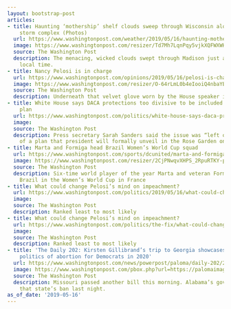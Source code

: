 ```yaml
---
layout: bootstrap-post
articles:
- title: Haunting ‘mothership’ shelf clouds sweep through Wisconsin along intense
    storm complex (Photos)
  url: https://www.washingtonpost.com/weather/2019/05/16/haunting-mothership-shelf-clouds-sweep-through-wisconsin-along-intense-storm-complex-photos/
  image: https://www.washingtonpost.com/resizer/Td7Mh7LqnPqy5vjkXQFWXWHcz18=/1484x0/arc-anglerfish-washpost-prod-washpost.s3.amazonaws.com/public/CEMRNDEOL5F3DAZUJZYLYVZYC4.jpg
  source: The Washington Post
  description: The menacing, wicked clouds swept through Madison just after 8:30 a.m.
    local time.
- title: Nancy Pelosi is in charge
  url: https://www.washingtonpost.com/opinions/2019/05/16/pelosi-is-charge/
  image: https://www.washingtonpost.com/resizer/O-64rLmL0b4eIooiQ4nbaYBejcw=/1484x0/arc-anglerfish-washpost-prod-washpost.s3.amazonaws.com/public/FHSVN4DXKEI6TJ57ZCSDXBHOGE.jpg
  source: The Washington Post
  description: Underneath that velvet glove worn by the House speaker is an iron fist.
- title: White House says DACA protections too divisive to be included in Trump immigration
    plan
  url: https://www.washingtonpost.com/politics/white-house-says-daca-protections-too-divisive-to-be-included-in-trump-immigration-plan/2019/05/16/5ee50606-77e3-11e9-b3f5-5673edf2d127_story.html
  image: 
  source: The Washington Post
  description: Press secretary Sarah Sanders said the issue was “left out on purpose”
    of a plan that president will formally unveil in the Rose Garden on Thursday.
- title: Marta and Formiga head Brazil Women’s World Cup squad
  url: https://www.washingtonpost.com/sports/dcunited/marta-and-formiga-head-brazil-womens-world-cup-squad/2019/05/16/92e60e74-77ec-11e9-a7bf-c8a43b84ee31_story.html
  image: https://www.washingtonpost.com/resizer/2CjPNwqvXHPS_2RpuRTKY-p3eVo=/1484x0/www.washingtonpost.com/pb/resources/img/twp-social-share.png
  source: The Washington Post
  description: Six-time world player of the year Marta and veteran Formiga will lead
    Brazil in the Women’s World Cup in France
- title: What could change Pelosi’s mind on impeachment?
  url: https://www.washingtonpost.com/politics/2019/05/16/what-could-change-pelosis-mind-impeachment/
  image: 
  source: The Washington Post
  description: Ranked least to most likely
- title: What could change Pelosi’s mind on impeachment?
  url: https://www.washingtonpost.com/politics/the-fix/what-could-change-pelosis-mind-on-impeachment/2019/05/16/6ed71c70-a3e0-46d5-8fb0-a747d13e5218_story.html
  image: 
  source: The Washington Post
  description: Ranked least to most likely
- title: 'The Daily 202: Kirsten Gillibrand’s trip to Georgia showcases the changing
    politics of abortion for Democrats in 2020'
  url: https://www.washingtonpost.com/news/powerpost/paloma/daily-202/2019/05/16/daily-202-kirsten-gillibrand-s-trip-to-georgia-showcases-the-changing-politics-of-abortion-for-democrats-in-2020/5cdc4c581ad2e5092403d1d9/
  image: https://www.washingtonpost.com/pbox.php?url=https://palomaimages.washingtonpost.com/pr2/58c149db73ac44c612e46106c7fd58c9-3944-2218-70-8-AFCUPM3QMBDL7N77CHKDZYY6UU.jpg&w=1484&op=resize&opt=1&filter=antialias&t=20170517
  source: The Washington Post
  description: Missouri passed another bill this morning. Alabama’s governor signed
    that state’s ban last night.
as_of_date: '2019-05-16'
---
```



